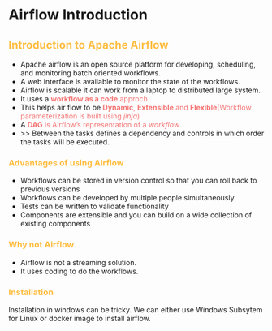 # Airflow Introduction

## <span style="color:#ffbd40"> Introduction to Apache Airflow <span>

- Apache airflow is an open source platform for developing, scheduling, and monitoring batch oriented workflows.
- A web interface is available to monitor the state of the workflows.
- Airflow is scalable it can work from a laptop to distributed large system.
- It uses a <span style="color:#f57373">**workflow as a code**<span> approch.
- This helps air flow to be <span style="color:#f57373">**Dynamic**<span>, <span style="color:#f57373">**Extensible**<span> and <span style="color:#f57373">**Flexible**<span>(Workflow parameterization is built using *jinja*)
- A <span style="color:#f57373">**DAG**<span> is Airflow’s representation of a *workflow*.
- \>> Between the tasks defines a dependency and controls in which order the tasks will be executed.

### <span style="color:#ffbd40">Advantages of using Airflow<span>

- Workflows can be stored in version control so that you can roll back to previous versions
- Workflows can be developed by multiple people simultaneously
- Tests can be written to validate functionality
- Components are extensible and you can build on a wide collection of existing components

### <span style="color:#ffbd40">Why not Airflow<span>

- Airflow is not a streaming solution.
- It uses coding to do the workflows.  

### <span style="color:#ffbd40">Installation<span>

Installation in windows can be tricky. We can either use Windows Subsytem for Linux or docker image to install airflow.